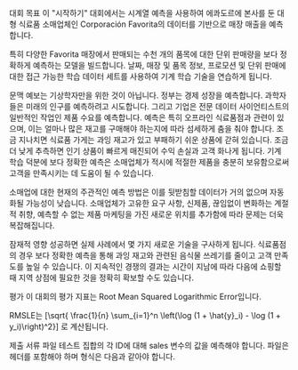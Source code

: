 대회 목표
이 "시작하기" 대회에서는 시계열 예측을 사용하여 에콰도르에 본사를 둔 대형 식료품 소매업체인 Corporación Favorita의 데이터를 기반으로 매장 매출을 예측합니다.

특히 다양한 Favorita 매장에서 판매되는 수천 개의 품목에 대한 단위 판매량을 보다 정확하게 예측하는 모델을 빌드합니다. 날짜, 매장 및 품목 정보, 프로모션 및 단위 판매에 대한 접근 가능한 학습 데이터 세트를 사용하여 기계 학습 기술을 연습하게 됩니다.

문맥
예보는 기상학자만을 위한 것이 아닙니다. 정부는 경제 성장을 예측합니다. 과학자들은 미래의 인구를 예측하려고 시도합니다. 그리고 기업은 전문 데이터 사이언티스트의 일반적인 작업인 제품 수요를 예측합니다. 예측은 특히 오프라인 식료품점과 관련이 있으며, 이는 얼마나 많은 재고를 구매해야 하는지에 따라 섬세하게 춤을 춰야 합니다. 조금 지나치면 식료품 가게는 과잉 재고가 있고 부패하기 쉬운 상품에 갇혀 있습니다. 조금 더 낮게 추측하면 인기 상품이 빠르게 매진되어 수익 손실과 고객 화나게 됩니다. 기계 학습 덕분에 보다 정확한 예측은 소매업체가 적시에 적절한 제품을 충분히 보유함으로써 고객을 만족시키는 데 도움이 될 수 있습니다.

소매업에 대한 현재의 주관적인 예측 방법은 이를 뒷받침할 데이터가 거의 없으며 자동화될 가능성이 낮습니다. 소매업체가 고유한 요구 사항, 신제품, 끊임없이 변화하는 계절적 취향, 예측할 수 없는 제품 마케팅을 가진 새로운 위치를 추가함에 따라 문제는 더욱 복잡해집니다.

잠재적 영향
성공하면 실제 사례에서 몇 가지 새로운 기술을 구사하게 됩니다. 식료품점의 경우 보다 정확한 예측을 통해 과잉 재고와 관련된 음식물 쓰레기를 줄이고 고객 만족도를 높일 수 있습니다. 이 지속적인 경쟁의 결과는 시간이 지남에 따라 다음에 쇼핑할 때 지역 상점에 필요한 것을 정확히 확보할 수도 있습니다.

평가
이 대회의 평가 지표는 Root Mean Squared Logarithmic Error입니다.

RMSLE는
[\sqrt{ \frac{1}{n} \sum_{i=1}^n \left(\log (1 + \hat{y}_i) - \log (1 + y_i)\right)^2}]
로 계산됩니다.

제출 서류 파일
테스트 집합의 각 ID에 대해 sales 변수의 값을 예측해야 합니다. 파일은 헤더를 포함해야 하며 형식은 다음과 같아야 합니다.